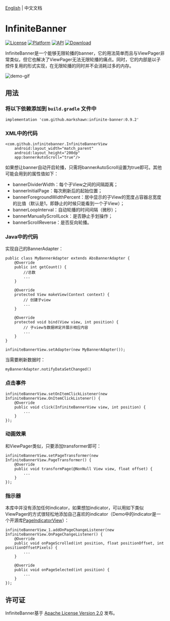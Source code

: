 [English](README.md)  |  中文文档

# InfiniteBanner
[![License](https://img.shields.io/badge/License-Apache%202.0-blue.svg)](https://opensource.org/licenses/Apache-2.0)
[![Platform](https://img.shields.io/badge/platform-android-green.svg)](http://developer.android.com/index.html)
[![API](https://img.shields.io/badge/API-14%2B-brightgreen.svg?style=flat)](https://android-arsenal.com/api?level=14)
[![Download](https://api.bintray.com/packages/markshawn/com.github.markshawn/infinite-banner/images/download.svg)](https://bintray.com/markshawn/com.github.markshawn/infinite-banner/_latestVersion)

InfiniteBanner是一个能够无限轮播的banner，它的用法简单而且与ViewPager非常类似，但它也解决了ViewPager无法无限轮播的痛点。同时，它的内部是以子控件复用的形式实现，在无限轮播的同时并不会消耗过多的内存。

![demo-gif](https://github.com/Marksss/InfiniteBanner/blob/master/gif/demo.gif)
## 用法
### 将以下依赖添加到 `build.gradle` 文件中
``` implementation 'com.github.markshawn:infinite-banner:0.9.2' ```
### XML中的代码
```
<com.github.infinitebanner.InfiniteBannerView
    android:layout_width="match_parent"
    android:layout_height="200dp"
    app:bannerAutoScroll="true"/>
```
如果想让banner自动开启轮播，只需将bannerAutoScroll设置为true即可。其他可能会用到的属性值如下：
- bannerDividerWidth：每个子View之间的间隔距离；
- bannerInitialPage：每次刷新后的起始位置；
- bannerForegroundWidthPercent：居中显示的子View的宽度占容器总宽度的比值（默认是1，即静止的时候只能看到一个子View）；
- bannerLoopInterval：自动轮播的时间间隔（微秒）；
- bannerManuallyScrollLock：是否静止手划操作；
- bannerScrollReverse：是否反向轮播。

### Java中的代码
实现自己的BannerAdapter：
```
public class MyBannerAdapter extends AbsBannerAdapter {
    @Override
    public int getCount() {
        //总数
        ...
    }

    @Override
    protected View makeView(Context context) {
        // 创建子view
        ...
    }

    @Override
    protected void bind(View view, int position) {
        // 子view与数据绑定并展示相应内容
        ...
    }
}
```
```
infiniteBannerView.setAdapter(new MyBannerAdapter());
```
当需要刷新数据时：

```
myBannerAdapter.notifyDataSetChanged()
```

### 点击事件
```
infiniteBannerView.setOnItemClickListener(new InfiniteBannerView.OnItemClickListener() {
    @Override
    public void click(InfiniteBannerView view, int position) {
        ...
    }
});
```

### 动画效果
和ViewPager类似，只要添加transformer即可：
```
infiniteBannerView.setPageTransformer(new InfiniteBannerView.PageTransformer() {
    @Override
    public void transformPage(@NonNull View view, float offset) {
        ...
    }
});
```

### 指示器
本库中并没有添加任何indicator，如果想加indicator，可以用如下类似ViewPager的方式很轻松地添加自己喜欢的indicator（Demo中的indicator是一个开源库[PageIndicatorView](https://github.com/romandanylyk/PageIndicatorView "PageIndicatorView")）：
```
infiniteBannerView_1.addOnPageChangeListener(new InfiniteBannerView.OnPageChangeListener() {
    @Override
    public void onPageScrolled(int position, float positionOffset, int positionOffsetPixels) {
        ...
    }

    @Override
    public void onPageSelected(int position) {
        ...
    }
});
```

## 许可证
InfiniteBanner基于 [Apache License Version 2.0](LICENSE) 发布。